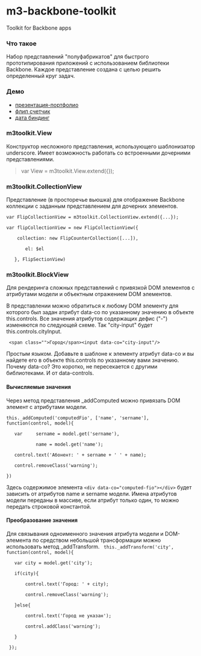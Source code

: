 ﻿m3-backbone-toolkit
===================

Toolkit for Backbone apps

### Что такое
Набор представлений "полуфабрикатов" для быстрого прототипирования приложений с использованием библиотеки Backbone. Каждое представление создана с целью решить определенный круг задач. 

### Демо
- [презентация-портфолио](http://matraska23.github.io/m3-backbone-toolkit/demo_presentation/index.html)
- [флип счетчик](http://matraska23.github.io/m3-backbone-toolkit/demo_flip-clock/index.html)
- [дата биндинг](http://matraska23.github.io/m3-backbone-toolkit/demo_binding/m3toolkit.html)


### m3toolkit.View
Конструктор несложного представления, использующего шаблонизатор underscore. Имеет возможность работать со встроенными дочерними представлениями.

> var View = m3toolkit.View.extend({});

### m3toolkit.CollectionView 
Представление (в просторечье вьюшка) для отображение Backbone коллекции с заданным представлением для дочерних элементов.

`var FlipCollectionView = m3toolkit.CollectionView.extend({...});`

`var flipCollectionView = new FlipCollectionView({`

`    collection: new FlipCounterCollection([...]),`

`		el: $el`

`   }, FlipSectionView)`

### m3toolkit.BlockView
Для рендеринга сложных представлений с привязкой DOM элементов с атрибутами модели и объектным отражением DOM элементов.

В представлении можно обратиться к любому DOM элементу для которого был задан атрибут data-co по указанному значению в объекте this.controls.
Все значения атрибутов содержащих дефис ("-") изменяются по следующей схеме. Так "city-input" будет this.controls.cityInput.

` <span class="">Город</span><input data-co="city-input"/>`

Простым языком. Добавьте в шаблоне к элементу атрибут data-co и вы найдете его в объекте this.controls по указанному вами значению. 
Почему data-co? Это коротко, не пересекается с другими библиотеками. И от data-controls.

#### Вычисляемые значения
Через метод представления _addComputed можно привязать DOM элемент с атрибутами модели.

`this._addComputed('computedFio', ['name', 'sername'], function(control, model){`

`	var 	sername = model.get('sername'),`

`			name = model.get('name');`

`	control.text('Абонент: ' + sername + ' ' + name);`

`	control.removeClass('warning');`

`})`

Здесь содержимое элемента `<div data-co="computed-fio"></div>` будет зависить от атрибутов name и sername модели. Имена атрибутов модели переданы в массиве, если атрибут только один, то можно передать строковой константой.



#### Преобразование значения
Для связывания одноименного значения атрибута модели и DOM-элемента по средством небольшой трансформации можно использовать метод _addTransform.
` this._addTransform('city', function(control, model){`

`	var city = model.get('city');`

`	if(city){`

`		control.text('Город: ' + city);`

`		control.removeClass('warning');`

`	}else{`

`		control.text('Город не указан');`

`		control.addClass('warning');`

`	}`

` });`

